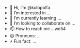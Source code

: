- 👋 Hi, I’m @kolopolfa
- 👀 I’m interested in ...
- 🌱 I’m currently learning ...
- 💞️ I’m looking to collaborate on ...
- 📫 How to reach me ...we54
- 😄 Pronouns: ...
- ⚡ Fun fact: ...

<!---
kolopolfa/kolopolfa is a ✨ special ✨ repository because its `README.md` (this file) appears on your GitHub profile.
You can click the Preview link to take a look at your changes.
--->
